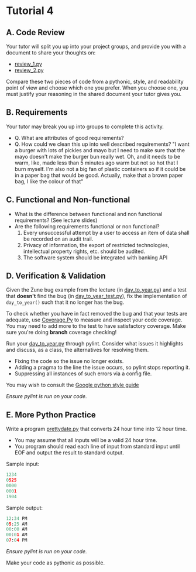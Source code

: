 # Tutorial 4

## A. Code Review

Your tutor will split you up into your project groups, and provide you with a document to share your thoughts on:

* [review_1.py](review_1.py)
* [review_2.py](review_2.py)

Compare these two pieces of code from a pythonic, style, and readability point of view and choose which one you prefer. When you choose one, you must justify your reasoning in the shared document your tutor gives you.

## B. Requirements

Your tutor may break you up into groups to complete this activity.

* Q. What are attributes of good requirements?
* Q. How could we clean this up into well described requirements? "I want a burger with lots of pickles and mayo but I need to make sure that the mayo doesn't make the burger bun really wet. Oh, and it needs to be warm, like, made less than 5 minutes ago warm but not so hot that I burn myself. I'm also not a big fan of plastic containers so if it could be in a paper bag that would be good. Actually, make that a brown paper bag, I like the colour of that"

## C. Functional and Non-functional

* What is the difference between functional and non functional requirements? (See lecture slides)
* Are the following requirements functional or non functional?
  1. Every unsuccessful attempt by a user to access an item of data shall be recorded on an audit trail. 
  2. Privacy of information, the export of restricted technologies, intellectual property rights, etc. should be audited. 
  3. The software system should be integrated with banking API

## D. Verification & Validation

Given the Zune bug example from the lecture (in [day_to_year.py](day_to_year.py)) and a test that **doesn't** find the bug (in [day_to_year_test.py](day_to_year_test.py)), fix the implementation of `day_to_year()` such that it no longer has the bug.

To check whether you have in fact removed the bug and that your tests are adequate, use [Coverage.Py](https://coverage.readthedocs.io) to measure and inspect your code coverage. You may need to add more to the test to have satisfactory coverage. Make sure you're doing **branch** coverage checking!

Run your [day_to_year.py](day_to_year.py) through pylint. Consider what issues it highlights and discuss, as a class, the alternatives for resolving them.

* Fixing the code so the issue no longer exists.
* Adding a pragma to the line the issue occurs, so pylint stops reporting it.
* Suppressing all instances of such errors via a config file.

You may wish to consult the [Google python style guide](https://google.github.io/styleguide/pyguide.html)

*Ensure pylint is run on your code.*

## E. More Python Practice

Write a program [prettydate.py](prettydate.py) that converts 24 hour time into 12 hour time.
- You may assume that all inputs will be a valid 24 hour time.
- You program should read each line of input from standard input until EOF and output the result to standard output.

Sample input:
```python
1234
0525
0000
0001
1904
```

Sample output:
```python
12:34 PM
05:25 AM
00:00 AM
00:01 AM
07:04 PM
```

*Ensure pylint is run on your code.*

Make your code as pythonic as possible.